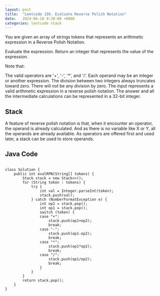 ```yaml
---
layout: post
title:  "Leetcode 150. Evaluate Reverse Polish Notation"
date:   2024-06-18 9:30:00 +0000
categories: leetcode stack
---
```


You are given an array of strings tokens that represents an arithmetic expression in a Reverse Polish Notation.

Evaluate the expression. Return an integer that represents the value of the expression.

Note that:

The valid operators are '+', '-', '*', and '/'.
Each operand may be an integer or another expression.
The division between two integers always truncates toward zero.
There will not be any division by zero.
The input represents a valid arithmetic expression in a reverse polish notation.
The answer and all the intermediate calculations can be represented in a 32-bit integer.

<h2>Stack</h2>
A feature of reverse polish notation is that, when it encounter an operator, the operand is already calculated. And as there is no variable like X or Y, all the operands are already available. As operators are offered first and used later, a stack can be used to store operands.

<h2> Java Code </h2>
<pre>
<code>
class Solution {
    public int evalRPN(String[] tokens) {
        Stack<Integer> stack = new Stack<>();
        for (String token : tokens) {
            try {
                int val = Integer.parseInt(token);
                stack.push(val);
            } catch (NumberFormatException e) {
                int op2 = stack.pop();
                int op1 = stack.pop();
                switch (token) {
                case "+":
                    stack.push(op1+op2);
                    break;
                case "-":
                    stack.push(op1-op2);
                    break;
                case "*":
                    stack.push(op1*op2);
                    break;
                case "/":
                    stack.push(op1/op2);
                    break;
                }
            }
        }
        return stack.pop();
    }
}
</code>
</pre>

